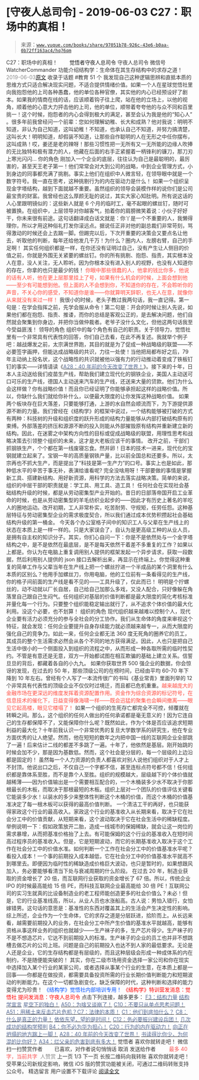 # [守夜人总司令] - 2019-06-03 C27：职场中的真相！

> 来源：[`www.yuque.com/books/share/97051b78-926c-43e6-b0aa-0b72ff163ac4/hq76qm`](https://www.yuque.com/books/share/97051b78-926c-43e6-b0aa-0b72ff163ac4/hq76qm)

<ne-p id="520f42f3293818f927861ebbd5b15da4_p_0" data-lake-id="520f42f3293818f927861ebbd5b15da4_p_0"><ne-text id="u9504ff75" style="color: rgb(51, 51, 51);">C27：职场中的真相！</ne-text></ne-p> <ne-p id="525747a4fd1590c40742ece54508993f" data-lake-id="525747a4fd1590c40742ece54508993f"><ne-text id="u4a3aedfb" ne-fontsize="12" style="color: rgb(255, 255, 255);">原创</ne-text><ne-text id="ub50aab1f" ne-fontsize="14">觉悟者</ne-text><ne-text id="ue42f3ca8" ne-fontsize="14">守夜人总司令</ne-text></ne-p> <ne-p id="5b2d34054a54fa50791dbaab5046b64c" data-lake-id="5b2d34054a54fa50791dbaab5046b64c"><ne-text id="u24b1f875" ne-fontsize="14" ne-bold="true" style="color: rgb(51, 51, 51);">守夜人总司令</ne-text></ne-p> <ne-p id="b53b2f79e7a4822f65cba44a12adc896" data-lake-id="b53b2f79e7a4822f65cba44a12adc896"><ne-text id="u15c24145" ne-fontsize="14" style="color: rgb(51, 51, 51);">微信号</ne-text><ne-text id="u4a172894" ne-fontsize="14" style="color: rgb(51, 51, 51);">WatcherCommander</ne-text></ne-p> <ne-p id="5fac77defcf82969b9ef8eb87132f9de" data-lake-id="5fac77defcf82969b9ef8eb87132f9de"><ne-text id="u7b73688f" ne-fontsize="14" style="color: rgb(51, 51, 51);">功能介绍</ne-text><ne-text id="u51008d8d" ne-fontsize="14" style="color: rgb(51, 51, 51);">结构学：生命体在其生存结构中的求存之道！</ne-text></ne-p> <ne-p id="252af047cc03d89ad4622fbe417c328a" data-lake-id="252af047cc03d89ad4622fbe417c328a"><ne-text id="uefc05beb" style="color: rgb(140, 140, 140);">2019-06-03</ne-text>[<ne-text id="uf7652908" ne-fontsize="14">原文</ne-text>](https://mp.weixin.qq.com/s?__biz=MzAxNDk1NjI2Mw==&mid=2247484554&idx=1&sn=fec6641c1838970ea6d16cfe1a68f9e1&chksm=9b8a2702acfdae14e71017ee02594f3b47abc738b773bc3dbd5e80968dccae0e90f17977a339&scene=27#wechat_redirect&cpage=360)</ne-p> <ne-p id="f681fa66f3a04c441af67ee149086c07" data-lake-id="f681fa66f3a04c441af67ee149086c07"><ne-text id="u809f1a40" style="color: rgb(51, 51, 51);">收录于话题</ne-text></ne-p> <ne-p id="d81dd7672b9c63795e559b2ffb093866" data-lake-id="d81dd7672b9c63795e559b2ffb093866"><ne-text id="u4c7ae56a" style="color: rgb(51, 51, 51);">#教育</ne-text></ne-p> <ne-p id="a516f83096e08ade77cb2481c91a52ce" data-lake-id="a516f83096e08ade77cb2481c91a52ce"><ne-text id="ua9c4f7b0" style="color: rgb(51, 51, 51);">51 个</ne-text></ne-p> <ne-p id="63232fa2f3863a5e94db8684053b30ef" data-lake-id="63232fa2f3863a5e94db8684053b30ef"><ne-text id="ucb61615b" style="color: rgb(51, 51, 51);">我发现自己这种逻辑思辨和直抵本质的思维方式只适合解决现实问题，不适合提供情绪价值。如果一个人在星球觉悟社里向我抱怨他的上司各种愚蠢，他的单位各种官僚，其实他的内心已经预设好了剧本。如果我的情商在线的话，应该顺着钩子往上爬，站在他的立场上，以他的视角，顺着他的心意大力抨击他的上司，他的单位，顺带着夸夸他的与众不同和百里挑一！这个时候，抱怨者的内心会得到极大的满足，甚至会认为我是他的“知心人” 。很多年前我曾经问一个前辈：您如何理解幼稚、长大和成熟？他对我说：明明不知道，非认为自己知道，这叫幼稚！不知道，也承认自己不知道，并努力搞清楚，这叫长大！明明知道，却假装不知道，让那些自作聪明的人在无形之中任你摆布，这叫成熟！哎，姜还是老的辣呀！</ne-text><ne-text id="u729e5309" ne-bold="true" style="color: rgb(51, 51, 51);">那些习惯性把一无所有又一无所能的边缘人吹捧的无比独特和极有潜力的人，他藏在后面的右手正紧握着一柄锋利的镰刀，那刀刃上寒光闪闪…</ne-text></ne-p> <ne-p id="277a6790d68b55d8752235d575359c2a" data-lake-id="277a6790d68b55d8752235d575359c2a"><ne-text id="u2b23df92" ne-bold="true" style="color: rgb(51, 51, 51);">你的角色</ne-text></ne-p> <ne-p id="2ec2062bf5b03d13972836aec9f221c7" data-lake-id="2ec2062bf5b03d13972836aec9f221c7"><ne-text id="u5581245d" style="color: rgb(51, 51, 51);">刚加入一个企业的底层，往往认为自己是最聪明的，最厉害的，甚至天王老子第一！他们常常会对大到公司的战略，中到企业管理方式，小到身边的同事都充满了挑剔。事实上他们在组织中人微言轻，在领导眼中就是一个数字符号。我一直在思考，这种挑剔行为的内在驱动力是什么！</ne-text></ne-p> <ne-p id="20cc667490a04603a1c656aa2de733ed" data-lake-id="20cc667490a04603a1c656aa2de733ed"><ne-text id="u200ab866" ne-bold="true" style="color: rgb(51, 51, 51);">如果一个组织呈现金字塔结构，越到下面就越不重要。</ne-text><ne-text id="u368b257f" style="color: rgb(51, 51, 51);">虽然组织的领导会装模作样的说你们是公司最宝贵的财富。我曾经也这么厚颜无耻的说过，其实大家心知肚明。所有说这话的人心里跟明镜似的：这些新人就是 6 个月的临时工，毫不起眼的螺丝钉，随时可被置换。在组织中，上层领导对你越客气，拍着你的肩膀微笑着说：小伙子好好干，你未来很有前途。这句话翻译成白话文就是：你丫是一个不重要的人，我懒得理你，所以才用这种俗礼打发你滚远点。据说任正非对他的副总裁们非常苛刻，骂得激动的时候还会上去踹一脚。但踢完以后，下次开重要的决策会又要点名让他去，听取他的判断，每年还给他发几千万！为什么？圈内人，左膀右臂，自己的手足啊！</ne-text></ne-p> <ne-p id="2f74bcf7d0f3ebdfcc043089e97c0769" data-lake-id="2f74bcf7d0f3ebdfcc043089e97c0769"><ne-text id="u0f12e07e" ne-bold="true" style="color: rgb(51, 51, 51);">其实任何组织都是一样，在你还没有证明过自己，没有产生让人侧目的价值之前，你就是外围无关紧要的螺丝钉。你的所有挑剔、抱怨、指责，其实根本没人在意，没人关注，无人聆听。因为你根本没有进入别人的视野，也没有人知道你的存在，你拿的也只是最少的钱！</ne-text></ne-p> <ne-p id="b10a5b846e098a2886460d8d51a2bc3f" data-lake-id="b10a5b846e098a2886460d8d51a2bc3f"><ne-text id="u51449d91" style="color: rgb(255, 76, 65);">你眼中那些很蠢的人，他拿的钱比你多，他说的话有人听，他在更上层那里挂上了号，如果有什么机会的时候，上面会想到他——至少有可能想到他。但上面的人不会想到你，不知道你的存在，不会聆听你的声音，不关心你的感受，不知道你是谁——你就算明天辞职，也无人在意，就像你从来就没有来过一样！</ne-text></ne-p> <ne-p id="4b3283ec354266857ebdf996699a2f56" data-lake-id="4b3283ec354266857ebdf996699a2f56"><ne-text id="u4fd0f511" style="color: rgb(51, 51, 51);">我很小的时候，老头子教过我两句话，我一直记得。第一句是：在学会指挥之前，先学会服从命令！第二句是：开会的时候让别人先说，如果他们都在抱怨、指责、推诿，而你的总结是客观公正的，是去解决问题，他们自然就会聚集到你身边，并把你当做仲裁者。老爷子没什么文化，但他这两句话我至今受益匪浅！</ne-text></ne-p> <ne-p id="c47a129964786354dbdff0707348273d" data-lake-id="c47a129964786354dbdff0707348273d"><ne-text id="udff2d3dc" ne-bold="true" style="color: rgb(51, 51, 51);">领导的角色</ne-text></ne-p> <ne-p id="12872f95f46844424e6245fd912c35ef" data-lake-id="12872f95f46844424e6245fd912c35ef"><ne-text id="u3ae713f8" style="color: rgb(51, 51, 51);">组织中的每个角色有自己的职责。关于领导力，觉悟社里有一个非常具有代表性的回答，你们自己去看，在此不再复述。我就举个例子吧：越战爆发之前，太宗满世界跑，其目的就是为了促成一种战略级的联盟——不必要签字画押，但能达成战略级的共识，力往一处使！当他把局都布好之后，79 年主动纳上投名状，这个战略性的共识就被他以强有力的行动推动着变成了铁板钉钉的事实——详情请读《</ne-text>[<ne-text id="uc2a7569a" style="color: rgb(87, 107, 149);">A28：40 年前的今天改变了世界！</ne-text>](http://mp.weixin.qq.com/s?__biz=MzAxNDk1NjI2Mw==&mid=2247484305&idx=1&sn=34b19d12210bf9f765c6eb615b787ac6&chksm=9b8a2019acfda90fff45ea8c17ccb37c75e04c7420ad9b303a0fb0069110cee644e6f592d95f&scene=21#wechat_redirect)<ne-text id="uff7139a8" style="color: rgb(51, 51, 51);">》。接下来的十年，日本人主动送给我们疫苗生产线，帮助我们建立现代化的钢铁企业，美国人主动送可口可乐的生产线，德国人主动送来汽车的生产线，还送来大量的贷款。他们为什么会这样做？你有战略价值！而且你已经证明了你能够承担起这样的战略价值。所以，你缺什么我们就给你补什么，以便最大限度的让你发挥这种战略价值。</ne-text></ne-p> <ne-p id="49b8e6a1ce5ae80aac0831118b7c5898" data-lake-id="49b8e6a1ce5ae80aac0831118b7c5898"><ne-text id="ud624fd2a" style="color: rgb(51, 51, 51);">如果两个板块存在巨大落差，只要能够打通，上游的水自然会顺流而下，为下游提供源源不断的力量。我们曾经在《结构学》的框架中说过，一个结构能够被打破的方式有两种：科技树的升级和组织度的跃升形成的结构力量能够从内部打破结构原有的束缚。外部落差的挤压和源源不断的投入则能从外部摧毁原有结构并重新建立新的结构。因此，</ne-text><ne-text id="u38bddb14" ne-bold="true" style="color: rgb(51, 51, 51);">在迷雾之中架构方向性的目标或促成战略级的联盟，用理性思考和战略决策去引领整个组织的未来，这才是大老板应该干的事情。</ne-text></ne-p> <ne-p id="568ab718c74e0ab28bd0e2cabb7301a8" data-lake-id="568ab718c74e0ab28bd0e2cabb7301a8"><ne-text id="u11679205" style="color: rgb(51, 51, 51);">改开之前，干部们抓钢铁生产，个个都在第一线废寝忘食。然并卵！日本的技术一进来，现代化的宝钢就建立起来了。宝钢一年的高质量钢铁产量，比以前全国总和还要多。所以，太宗再也不抓大生产，而是提出了“科技是第一生产力”的口号。事实上也是如此，那种低水平的辛苦于事无补，表演给谁看呢? 完全没啥用呀！</ne-text><ne-text id="ueec1aef6" ne-bold="true" style="color: rgb(51, 51, 51);">干部要做的事情是掌握新工具、搭建新结构、用好新资源，用科学的方法去落实战略决策。简单的来说，组织的中层干部的职责就是：学工具、用工具、造工具！</ne-text></ne-p> <ne-p id="60e90cf5012bac0fb4940b2e29f4a21c" data-lake-id="60e90cf5012bac0fb4940b2e29f4a21c"><ne-text id="u3c617fd9" style="color: rgb(51, 51, 51);">任何社会在实现社会基础结构升级的时候，都是从劳动密集型产业开始的。昔日的日部落帝国开启工业革命的时候，也是从劳动密集型的羊毛纺织业起步的——因此才有历史上著名的羊吃人的圈地运动。改开初期，工人非常朴实，吃苦耐劳、守规矩，任劳任怨。这种基层特征与劳动密集型企业的需求极度契合，所以我们通过成本优势积攒起社会基础结构升级的第一桶金。</ne-text></ne-p> <ne-p id="2ab7778dbbc4535f9d77951ee971cf00" data-lake-id="2ab7778dbbc4535f9d77951ee971cf00"><ne-text id="u37e7622e" ne-bold="true" style="color: rgb(51, 51, 51);">今天各个办公室格子间中的知识工人与父辈在生产线上的状态在本质上是一样一样的。</ne-text><ne-text id="u405c36ff" style="color: rgb(51, 51, 51);">只是大家误会了，自认为是更高级工种的从业人员，是拥有自主权的知识分子。其实，你扪心自问一下：你是不是依然处与一个金字塔结构之中，是不是依然在最底层，是不是每天依然干着差不多重复的工作？如果以上都是。你认为在电脑上重复调用别人提供的框架发起一个异步请求，获取一段数据，然后利用别人提供的 json 接口去解析出来，再显示在终端上。你觉得这种重复的简单工作与父辈当年在生产线上把一个螺丝拧进一个半成品的某个洞里有什么本质的区别么？</ne-text><ne-text id="u03e607b7" ne-bold="true" style="color: rgb(51, 51, 51);">他用手加螺丝刀，你用电脑，他的工位前有一条看得见的生产线，你的格子间前面的生产线是看不见的——工具升级了，仅此而已！</ne-text></ne-p> <ne-p id="dce0ae810ef100a49b75b52ce47d6347" data-lake-id="dce0ae810ef100a49b75b52ce47d6347"><ne-text id="u89ecae46" style="color: rgb(51, 51, 51);">明明是个拧螺丝的，动不动就以厂长自居，自己给自己加那么多戏，又没人配合，只好像躲在角落里自己跟自己生闷气。任何组织对基层的价值判断都是最大限度的简化考核标准并量化每一个行为。只要整个组织能稳定输出就行了，从不追求个体价值的最大化利用。没这个必要，也不划算！</ne-text></ne-p> <ne-p id="672f3b84662add13f4c9b567745644ee" data-lake-id="672f3b84662add13f4c9b567745644ee"><ne-text id="u3efadc6b" ne-bold="true" style="color: rgb(51, 51, 51);">组织的角色</ne-text></ne-p> <ne-p id="f7de47cbe144ddf78c002f67b5c17c2d" data-lake-id="f7de47cbe144ddf78c002f67b5c17c2d"><ne-text id="u77cbdfe7" style="color: rgb(51, 51, 51);">现代组织越来越难以控制个人，现代企业要有活力必须充分的参与全社会的分工协作。我们从生命体的角度来审视这个特征，就会发现：任何企业要提升自身存续能力就必须越来越专一，从而大限度的强化自己的竞争力。如此一来，任何企业都无法 360 度无死角的圈养它的员工，其成员的整个生活需求必然会从各个不同的地方获得满足。因此，人也只是把自己生活中很小的一个侧面投入到组织的流程之中，从而形成一种各取所需的临时性契约。</ne-text><ne-text id="ue5df74e0" ne-bold="true" style="color: rgb(51, 51, 51);">不管是有意还是无意，双方一开始都试图在相互欺骗的基础上建立关系。信誓旦旦的背后，都藏着各自的小九九。</ne-text></ne-p> <ne-p id="c65da94bc2799062073bf84d7658e499" data-lake-id="c65da94bc2799062073bf84d7658e499"><ne-text id="ub130378e" style="color: rgb(51, 51, 51);">如果你获取世界 500 强企业的数据，你会惊讶的发现，在过去的 50 年，那些顶级公司的在榜时间，已经由平均 60-70 年下降到 10 年左右。曾经有个人写了一本流传很广的书叫《基业常青》里面列举的 12 个非常具有代表性的顶级企业不仅仅时过境迁，而且都已危机重重。</ne-text><ne-text id="u6f1f79d8" style="color: rgb(255, 76, 65);">越来越庞大的金融市场在更深远的维度发挥着资源配置作用。资金作为综合资源的标记符号，在信息技术的催化下，日益变得像海啸一样——既会迅猛的聚集也会瞬间撤离——眼见它起高楼，眼见它楼塌了！</ne-text></ne-p> <ne-p id="c810c1decbd77e196e9d9ac07fc4552c" data-lake-id="c810c1decbd77e196e9d9ac07fc4552c"><ne-text id="ub3040f8e" ne-bold="true" style="color: rgb(51, 51, 51);">如果一个组织的生死存亡都完全不可控，倾覆就在转瞬之间。那么，这个组织的任何人做出的任何承诺都是毫无意义的！因为它连自己的生存都保障不了，又能保障你什么呢？</ne-text><ne-text id="u061158ae" style="color: rgb(51, 51, 51);">既然如此，作为个体是否应该追求短期利益的最大化？十年前我认识一个非常优秀的复旦大学数学系的研究生，他在专业方面优秀的让人绝望。然而，他在短短的数年之内把中国一线的互联网企业全部跳了一遍！后来估计二线的都差不多跳了一遍。十年了，他依然是基层。刚开始跳的时候会加不少，那是因为基数低。然而，这个社会是分层的，每一个层级的上边沿都是固定的！</ne-text></ne-p> <ne-p id="31d0d91f2647f7ac480d58d085805397" data-lake-id="31d0d91f2647f7ac480d58d085805397"><ne-text id="uc15e11e3" style="color: rgb(51, 51, 51);">虽然每一个人力资源的负责人都喜欢对别人说他们组织对于人才上不封顶。他说出口之后，不仅自己一个字都不信，甚至连标点符号都不信！任何组织都是靠体系至胜，而不是靠个人至胜。组织的规模越大，层级越下的个体价值就越稀薄——因为价值输出是一个需要相互配合的，一个木桶装多少水不取决于你那根最长的木板，而取决于那根最短的木板。</ne-text><ne-text id="ud05b2c46" ne-bold="true" style="color: rgb(51, 51, 51);">组织上层对一个团队的价值评估关键看它能装多少水！以装水的多少来整体性判断这个木桶的价值，而这个木桶的价值基准决定了每一根木板可以获得的最高价值判断。</ne-text></ne-p> <ne-p id="f61b23b3dfe2e3134f36a6655989b37a" data-lake-id="f61b23b3dfe2e3134f36a6655989b37a"><ne-text id="u46b31205" ne-bold="true" style="color: rgb(51, 51, 51);">一个清洁工干的再好，也只能获得家政这个行业的最高收入。家政这个行业的基准收入从长期来看，取决于它在社会分工中的价值贡献，从短期来看，这个波动取决于它在社会生活中的稀缺程度。</ne-text><ne-text id="u442b0334" style="color: rgb(51, 51, 51);">举例说明一下：假如政策放开二胎，造成一线城市的保姆稀缺，就会让这一岗位的需求暴增，从而把基准价格抬了上去。有可能保姆的这个行业的基准收入在短时间高过程序员的基准收入。但是，它是短期波动，而它的长期基准收入取决于这个工作在社会分工中的价值水准。如何判断一个工作在社会分工中的价值基准水平呢？看投入成本！一个事的前期投入成本越低，它在社会分工中的价值基准水平就高不到哪里去。即便因为临时性的稀缺造成价格巨大波动，也只是暂时的，如果想跟风加入，务必要能够看清当下处与衰减周期的什么阶段。</ne-text></ne-p> <ne-p id="0b9c8783d2e342e10a0848d4096cfae5" data-lake-id="0b9c8783d2e342e10a0848d4096cfae5"><ne-text id="u434aad48" style="color: rgb(51, 51, 51);">在过去 20 年，制造业获取的资金增长了 20 倍，而互联网行业获取的资金增长了 67 倍。所以，传统企业 IPO 的时候最高能给 15 倍 PE，而科技互联网企业最高能给 30 倍 PE！互联网公司的实习生就真的比设备制造业的老工程师能创造更多的社会价值么？未必！但是，它的行业基准线高，所以，从业人员也水涨船高。古人说：男怕入错行，女怕嫁错男。这句话的意思是：基准性的东西对覆盖其上的生活会产生决定性的影响。</ne-text></ne-p> <ne-p id="ff55eaf6ed44fa549618cf858d195b3d" data-lake-id="ff55eaf6ed44fa549618cf858d195b3d"><ne-text id="u740affd1" style="color: rgb(51, 51, 51);">综上所述，</ne-text><ne-text id="ua3efab6a" ne-bold="true" style="color: rgb(51, 51, 51);">企业作为一个生命体，它的求存之道是分层跃进，拾阶而上。从长远来看，越需要前期投入的业务，在社会分工中所产生价值的基准水平就越高，能够有资格从事这样业务的组织也就越少——生产袜子的多，生产芯片得少。</ne-text><ne-text id="u1c63e563" style="color: rgb(51, 51, 51);">生产袜子的不是不想造芯片，它达不到前期投入的标准。生产袜子的企业的员工也并非不想跳槽去做芯片的公司上班。问题是自己的前期投入也达不到人家的最低要求。</ne-text><ne-text id="u62eace0c" ne-bold="true" style="color: rgb(51, 51, 51);">无论是人还是企业，它的生存结构都是有层级的，而且这种层级会形成一种成体系的内在制约，不是随便能突破的！</ne-text></ne-p> <ne-p id="8d9ee802666db0884d9d89be3b5024e9" data-lake-id="8d9ee802666db0884d9d89be3b5024e9"><ne-text id="ud1a7e9a2" style="color: rgb(51, 51, 51);">其实，你在二级市场用资金选择一家公司和你在现实中选择加入某个行业的某家公司，或者选择从事某个行业的生意，在本质上都是一回事——你都是在做投资，都需要具备投资所需的行业长期价值判断能力和短期波动的判断能力。</ne-text><ne-text id="ucab7504c" ne-bold="true" style="color: rgb(51, 51, 51);">在这个一切都急剧变化，缺乏保障的时代，这种判断和选择的能力变得尤为珍贵！</ne-text></ne-p> <ne-p id="e7ddb6e977cfa9e701308dc19944439b" data-lake-id="e7ddb6e977cfa9e701308dc19944439b" ne-alignment="center"><ne-text id="u24e3234f" ne-fontsize="13" style="color: rgb(0, 82, 255);">《结构学》觉悟社内部培训专用！</ne-text></ne-p> <ne-p id="c16a7962b86dadc136607a7022dfaed7" data-lake-id="c16a7962b86dadc136607a7022dfaed7" ne-alignment="center"><ne-text id="uf230609c" style="color: rgb(255, 0, 0);">《结构学》特训营发消息</ne-text><ne-text id="uc4199b2f" ne-bold="true" style="color: rgb(255, 0, 0);">：觉悟社</ne-text></ne-p> <ne-p id="461b01cea8e09fa0d41896c5e698205e" data-lake-id="461b01cea8e09fa0d41896c5e698205e" ne-alignment="center"><ne-text id="u8a727c1a" style="color: rgb(255, 0, 0);">提问发消息</ne-text><ne-text id="u5d96425c" ne-bold="true" style="color: rgb(255, 0, 0);">：守夜人总司令</ne-text></ne-p>  <ne-p id="84270646e6d6bcdffcb0981b775afb33" data-lake-id="84270646e6d6bcdffcb0981b775afb33" ne-alignment="center"><ne-card data-card-name="image" data-card-type="inline" id="Z4yXZ" data-event-boundary="card" style="color: rgb(51, 51, 51);"><ne-p id="8449fe65b5774fced82cd7e94ce5f371" data-lake-id="8449fe65b5774fced82cd7e94ce5f371"><ne-text id="uee86cb88" ne-fontsize="13" style="color: rgb(51, 51, 51);">点击下列连接，越多更多：</ne-text></ne-p> <ne-p id="391c718f114fdc9f28ab83c57f47d90c" data-lake-id="391c718f114fdc9f28ab83c57f47d90c">[<ne-text id="ud3707735" ne-fontsize="13" ne-bold="true" style="color: rgb(87, 107, 149);">F3：结构力量</ne-text>](http://mp.weixin.qq.com/s?__biz=MzAxNDk1NjI2Mw==&mid=2247484256&idx=1&sn=f10d9c530bfd6ea08b25d4bec657c13a&chksm=9b8a20e8acfda9fee057f2df26790f905c898132cac91d833d14e636edb00c20514d63189a88&scene=21#wechat_redirect)</ne-p> <ne-p id="c69cf1ff3017d060753ef5d83b40f912" data-lake-id="c69cf1ff3017d060753ef5d83b40f912">[<ne-text id="u2988f6ce" ne-fontsize="13" ne-bold="true" style="color: rgb(87, 107, 149);">结构学宣言</ne-text>](https://mp.weixin.qq.com/s?__biz=MzIzMDYwOTM0Mg==&mid=2247484028&idx=1&sn=f823dfc5d845df69d603c997c5aec266&chksm=e8b19aaddfc613bb9364d3d15bd27295c3e9669ca0c06b63d3ffa1c84bc27d49ef9e8f911632&token=410826736&lang=zh_CN&scene=21#wechat_redirect)</ne-p> <ne-p id="6dd9f1def4958072f41c60b303304333" data-lake-id="6dd9f1def4958072f41c60b303304333">[<ne-text id="u344dd411" ne-fontsize="13" ne-bold="true" style="color: rgb(87, 107, 149);">星空下的独白！</ne-text>](http://mp.weixin.qq.com/s?__biz=MzAxNDk1NjI2Mw==&mid=2247484550&idx=1&sn=fa82f3305cc05c03bebea3852dd822b6&chksm=9b8a270eacfdae181964706c9ba3ccde2a315f3f6e21011f6296b060e0e14384ad0485da97f9&scene=21#wechat_redirect)</ne-p> <ne-p id="4a52a221b7018215458912cc4a3c47b8" data-lake-id="4a52a221b7018215458912cc4a3c47b8">[<ne-text id="u0a944374" ne-fontsize="13" ne-bold="true" style="color: rgb(87, 107, 149);">A50：为啥又谈崩了！</ne-text>](http://mp.weixin.qq.com/s?__biz=MzAxNDk1NjI2Mw==&mid=2247484515&idx=1&sn=d5912e7e1901f7fae49d39a99d8e3b6a&chksm=9b8a27ebacfdaefde82ea607527b72552b9bca352e99f6f0875ba5b7beeddd16879b85802bde&scene=21#wechat_redirect)</ne-p> <ne-p id="e3dcc3b6911d819a62aecc512312c222" data-lake-id="e3dcc3b6911d819a62aecc512312c222">[<ne-text id="u5d4efa80" ne-fontsize="13" ne-bold="true" style="color: rgb(87, 107, 149);">C10：不要只从单点思考问题！</ne-text>](http://mp.weixin.qq.com/s?__biz=MzAxNDk1NjI2Mw==&mid=2247484543&idx=1&sn=3d337a6b81fade77019a9f63b8a251ed&chksm=9b8a27f7acfdaee1aa94a96c6832c84b33d374669e5ed2b100373da89fa04c434e8801a0efa2&scene=21#wechat_redirect)</ne-p> <ne-p id="e288d457f56ae1c4d9f2298b8cc5dcc8" data-lake-id="e288d457f56ae1c4d9f2298b8cc5dcc8">[<ne-text id="ub8b28541" ne-fontsize="14" ne-bold="true" style="color: rgb(87, 107, 149);">A51：用稀土来反击芯片危机？</ne-text>](http://mp.weixin.qq.com/s?__biz=MzAxNDk1NjI2Mw==&mid=2247484530&idx=1&sn=f3d31bf687e7d0e13584002d2027cb05&chksm=9b8a27faacfdaeec61444faf9fe3defeeb3913f22ea72fa0c0e9ba4113737aed3d1ccdf39b55&scene=21#wechat_redirect)</ne-p><ne-p id="28328a3cc3566ba2d779cc42071990a7" data-lake-id="28328a3cc3566ba2d779cc42071990a7">[<ne-text id="u46e10362" ne-fontsize="14" ne-bold="true" style="color: rgb(87, 107, 149);">C7：法律的本质！</ne-text>](http://mp.weixin.qq.com/s?__biz=MzAxNDk1NjI2Mw==&mid=2247484501&idx=1&sn=00f288fe79db79413d6d0f42fb029fbb&chksm=9b8a27ddacfdaecbe8bd5ec9e67fcc5197aafb097acee930c82706f7bb282071824e0508b4f7&scene=21#wechat_redirect)</ne-p> <ne-p id="eba89ad59308090c06003e1237421710" data-lake-id="eba89ad59308090c06003e1237421710">[<ne-text id="ub868122b" ne-fontsize="13" ne-bold="true" style="color: rgb(87, 107, 149);">C1：他们到底怕什么？</ne-text>](http://mp.weixin.qq.com/s?__biz=MzAxNDk1NjI2Mw==&mid=2247483898&idx=1&sn=1b0a50386e9e89d2750dec717236f0aa&chksm=9b8a2272acfdab64235b35ee5e91b8cac6172144207251636e1345fc570aa1601f59eff7f442&scene=21#wechat_redirect)</ne-p> <ne-p id="4a6ec9ecd2cf3c3756a4eeff62a03b6a" data-lake-id="4a6ec9ecd2cf3c3756a4eeff62a03b6a">[<ne-text id="u7315d694" ne-fontsize="13" ne-bold="true" style="color: rgb(87, 107, 149);">C8：什么是真正的力量！</ne-text>](https://mp.weixin.qq.com/s?__biz=MzIzMDYwOTM0Mg==&mid=2247483956&idx=1&sn=ccfa41292bc8b3a7d6c9b16106d38381&scene=21#wechat_redirect)</ne-p> <ne-p id="d7cee6c41af94b9d61759d1572aceb71" data-lake-id="d7cee6c41af94b9d61759d1572aceb71">[<ne-text id="u23179b0e" ne-fontsize="13" ne-bold="true" style="color: rgb(87, 107, 149);">依依东望，望的是时间！</ne-text>](http://mp.weixin.qq.com/s?__biz=MzAxNDk1NjI2Mw==&mid=2247483947&idx=1&sn=1dcdd529b9dad09a00b6e3e2b14c8245&chksm=9b8a21a3acfda8b5fe1dae1c8979dec0be990a569bc03372af815b4e0f08913e938d57aa6b25&scene=21#wechat_redirect)</ne-p> <ne-p id="9867f1bf31e1481c8a00f18f1c820790" data-lake-id="9867f1bf31e1481c8a00f18f1c820790">[<ne-text id="u152f7540" ne-fontsize="13" ne-bold="true" style="color: rgb(87, 107, 149);">C12：务必要振兴建设兵团！</ne-text>](http://mp.weixin.qq.com/s?__biz=MzAxNDk1NjI2Mw==&mid=2247484193&idx=1&sn=88c86597191d0c97a411f9ea6f7b7c5d&chksm=9b8a20a9acfda9bfae819e8e42531fe6d523dd244ef0fc0c0787ab812540108c181f7ec2ffa9&scene=21#wechat_redirect)</ne-p> <ne-p id="c05ca6c9b0f9c2d813d5c4059940d977" data-lake-id="c05ca6c9b0f9c2d813d5c4059940d977">[<ne-text id="u4af1adc1" ne-fontsize="13" ne-bold="true" style="color: rgb(87, 107, 149);">几次成功的结构学预判</ne-text>](http://mp.weixin.qq.com/s?__biz=MzAxNDk1NjI2Mw==&mid=2247484266&idx=1&sn=02ab915e029cbe24d91712f741b3f37c&chksm=9b8a20e2acfda9f4498a5c76204c101ab26e7311f2fb7d3043de108d4ff6e18d72a1c889a569&scene=21#wechat_redirect)</ne-p> <ne-p id="6f13ffc848b80326c6881f575bcdd622" data-lake-id="6f13ffc848b80326c6881f575bcdd622">[<ne-text id="u1a3af486" ne-fontsize="13" ne-bold="true" style="color: rgb(87, 107, 149);">B4：你不必为华为担心！</ne-text>](http://mp.weixin.qq.com/s?__biz=MzIzMDYwOTM0Mg==&mid=2247483951&idx=1&sn=7850925e07db502ec2116efe0211318f&chksm=e8b19afedfc613e816bdef573343dbe2127c92d828c071510a8a8b9cb98384cdc7a6dbf8fbdd&scene=21#wechat_redirect)</ne-p> <ne-p id="0873bc0e827c4d936936e082ebc82843" data-lake-id="0873bc0e827c4d936936e082ebc82843">[<ne-text id="u8e5181c3" ne-fontsize="13" ne-bold="true" style="color: rgb(87, 107, 149);">C20：行为的内在驱动力！</ne-text>](https://mp.weixin.qq.com/s?__biz=MzIzMDYwOTM0Mg==&mid=2247484003&idx=1&sn=a62ddbccc64f9f19890c0dff9605b6f7&scene=21#wechat_redirect)</ne-p> <ne-p id="f82158313203bcb0e77d1dc1b0028418" data-lake-id="f82158313203bcb0e77d1dc1b0028418">[<ne-text id="u04fe5fb9" ne-fontsize="13" ne-bold="true" style="color: rgb(87, 107, 149);">向正在坍塌的地方踹上一脚！</ne-text>](http://mp.weixin.qq.com/s?__biz=MzAxNDk1NjI2Mw==&mid=2247483789&idx=1&sn=5e44b7b524c3dc4bb7705f49ed0a44a3&chksm=9b8a2205acfdab139e4b1d44ef6702b09c9fbf79505340205d13fbdaa33207a997f54bee0e97&scene=21#wechat_redirect)</ne-p> <ne-p id="d6f53214b82890b0af84c35000347e2a" data-lake-id="d6f53214b82890b0af84c35000347e2a">[<ne-text id="ua32f2552" ne-fontsize="13" ne-bold="true" style="color: rgb(87, 107, 149);">A28：40 年前的今天改变了世界！</ne-text>](http://mp.weixin.qq.com/s?__biz=MzAxNDk1NjI2Mw==&mid=2247484305&idx=1&sn=34b19d12210bf9f765c6eb615b787ac6&chksm=9b8a2019acfda90fff45ea8c17ccb37c75e04c7420ad9b303a0fb0069110cee644e6f592d95f&scene=21#wechat_redirect)</ne-p> <ne-p id="72ae00205af657beb2aecd03bdf5cbae" data-lake-id="72ae00205af657beb2aecd03bdf5cbae">[<ne-text id="ued0f6f4b" ne-fontsize="13" ne-bold="true" style="color: rgb(87, 107, 149);">书读得比你少，为何混的比你好？</ne-text>](http://mp.weixin.qq.com/s?__biz=MzAxNDk1NjI2Mw==&mid=2247484296&idx=1&sn=b0e0f11f50023aa8a20e8eeb51d39e10&chksm=9b8a2000acfda916885455b30687e2f18099abba31c78b2fabb95ca1b89ddc40f2415317d368&scene=21#wechat_redirect)</ne-p> <ne-p id="4ebbae4e35a11c2962dc2682823a704d" data-lake-id="4ebbae4e35a11c2962dc2682823a704d">[<ne-text id="uc3f4ac00" ne-fontsize="13" ne-bold="true" style="color: rgb(87, 107, 149);">A34：烂父亲的危害到底有多大！</ne-text>](http://mp.weixin.qq.com/s?__biz=MzAxNDk1NjI2Mw==&mid=2247484348&idx=1&sn=944a6aac1e8035011b56508ea74fb48e&chksm=9b8a2034acfda922b803681a568bf7b75ce8342cf507080d2e636098b7ee9dfc1391836f7341&scene=21#wechat_redirect)</ne-p> <ne-p id="8f4b3723193dc53625e46d2dbedc42fb" data-lake-id="8f4b3723193dc53625e46d2dbedc42fb"><ne-text id="ub9f4ecde" style="color: rgb(51, 51, 51);">觉悟者</ne-text></ne-p> <ne-p id="c0d4113dc9d9d649a669c2d3bca8bc21" data-lake-id="c0d4113dc9d9d649a669c2d3bca8bc21"><ne-text id="u2f59fe19" style="color: rgb(51, 51, 51);">喜欢你就转走吧！</ne-text></ne-p> <ne-p id="b4b6ad7a55814b8a26611ae38156fa11" data-lake-id="b4b6ad7a55814b8a26611ae38156fa11"><ne-text id="uf6a34483" ne-bold="true" style="color: rgb(51, 51, 51);">微信扫一扫赞赏作者</ne-text><ne-text id="u4595e29c" ne-bold="true" style="color: rgb(255, 255, 255);">赞赏</ne-text></ne-p> <ne-p id="e806eabebf9b3bd2623665c199ce5bfd" data-lake-id="e806eabebf9b3bd2623665c199ce5bfd"><ne-text id="u461b35df" style="color: rgb(51, 51, 51);">已喜欢，</ne-text><ne-text id="uc712b8e9">对作者说句悄悄话</ne-text></ne-p> <ne-p id="fd02a90e3e37e3a142ef670757d0633e" data-lake-id="fd02a90e3e37e3a142ef670757d0633e"><ne-text id="uf13459f8" style="color: rgb(51, 51, 51);">取消</ne-text></ne-p> <ne-p id="ff98fd0f04432e94920915c11747ab8c" data-lake-id="ff98fd0f04432e94920915c11747ab8c"><ne-text id="ub5df12fa" ne-fontsize="14" ne-bold="true" style="color: rgb(51, 51, 51);">发送给作者</ne-text></ne-p> <ne-p id="e00553337b18184a7cce909abc2467f2" data-lake-id="e00553337b18184a7cce909abc2467f2"><ne-text id="u173ad970" ne-bold="true" style="color: rgb(255, 255, 255);">发送</ne-text></ne-p> <ne-p id="8482ecab6d6c3d06feaf679e838cd0cf" data-lake-id="8482ecab6d6c3d06feaf679e838cd0cf"><ne-text id="ua334367d" ne-fontsize="13" style="color: rgb(250, 81, 81);">最多 40 字，当前共字</ne-text></ne-p> <ne-p id="49296495cc5e4e5ba1e0a4e7b72b0b8c" data-lake-id="49296495cc5e4e5ba1e0a4e7b72b0b8c"><ne-text id="ue4af35a9" style="color: rgb(136, 136, 136);"> 人赞赏</ne-text></ne-p> <ne-p id="904368154f422b88b799c604200bafe2" data-lake-id="904368154f422b88b799c604200bafe2"><ne-text id="u08dc8640" style="color: rgb(51, 51, 51);">上一页</ne-text> <ne-text id="ud937949b">1</ne-text><ne-text id="u1e29f83c" style="color: rgb(51, 51, 51);">/3 下一页</ne-text></ne-p> <ne-p id="1fe54db045be640887c5db8c97f50d7e" data-lake-id="1fe54db045be640887c5db8c97f50d7e"><ne-text id="ufbf9006a" style="color: rgb(51, 51, 51);">长按二维码向我转账</ne-text></ne-p> <ne-p id="c5e23776c5272a0191fbed8df1093dc7" data-lake-id="c5e23776c5272a0191fbed8df1093dc7"><ne-text id="u0b9238aa" style="color: rgb(51, 51, 51);">喜欢你就转走吧！</ne-text></ne-p> <ne-p id="f1910bb83082c3b6e7e83553b49db338" data-lake-id="f1910bb83082c3b6e7e83553b49db338"><ne-text id="u95fce990" style="color: rgb(51, 51, 51);">受苹果公司新规定影响，微信 iOS 版的赞赏功能被关闭，可通过二维码转账支持公众号。</ne-text></ne-p> <ne-h3 id="kzvwC" data-lake-id="kzvwC"><ne-heading-ext><ne-heading-anchor></ne-heading-anchor><ne-heading-fold></ne-heading-fold></ne-heading-ext><ne-heading-content><ne-text id="u071448db" ne-fontsize="16" style="color: rgb(51, 51, 51);">精选留言</ne-text></ne-heading-content></ne-h3> <ne-p id="9cfc25658fa0e2e08f53c81e66e87395" data-lake-id="9cfc25658fa0e2e08f53c81e66e87395"><ne-text id="uaa0ddcdf" style="color: rgb(51, 51, 51);">用户设置不下载评论</ne-text></ne-p> <ne-p id="9074f9fc09467d3a2f42975fc57cb7b3" data-lake-id="9074f9fc09467d3a2f42975fc57cb7b3">[<ne-text id="u00d20bf7">阅读全文</ne-text>](https://t.zsxq.com/yZFIAEi)</ne-p></ne-card></ne-p>